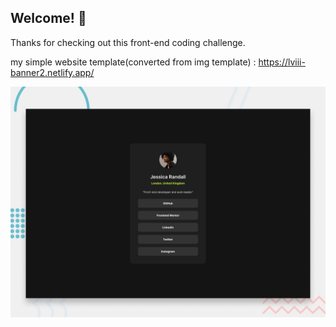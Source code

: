 ## Welcome! 👋

Thanks for checking out this front-end coding challenge.

my simple website template(converted from img template) : https://lviii-banner2.netlify.app/

![Design preview for the Social links profile coding challenge](./preview.jpg)
